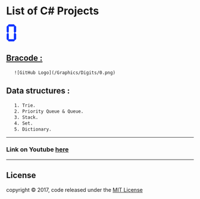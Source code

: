 # List of C# Projects

![GitHub Logo](/Graphics/Digits/0.png)

## [Bracode :](/Graphics/Digits/0.png)
       ![GitHub Logo](/Graphics/Digits/0.png)
## Data structures :
       1. Trie.
       2. Priority Queue & Queue.
       3. Stack.
       4. Set.
       5. Dictionary.
---
### Link on Youtube [here](https://www.youtube.com/watch?v=1DyJ6NtVp3k&t=1s)
---
## License
copyright © 2017, code released under the [MIT License](LICENSE)

